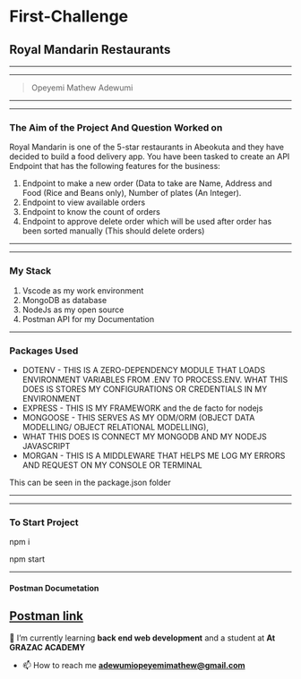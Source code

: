# First-Challenge

## Royal Mandarin Restaurants
_____
-----

> Opeyemi Mathew Adewumi
_____
-----

### The Aim of the Project And Question Worked on
Royal Mandarin is one of the 5-star restaurants in Abeokuta and they have decided to build a food delivery app.
You have been tasked to create an API Endpoint that has the following features for the business:

1. Endpoint to make a new order (Data to take are Name, Address and Food (Rice and Beans only), Number of plates (An Integer).
2. Endpoint to view available orders
3. Endpoint to know the count of orders
4. Endpoint to approve delete order which will be used after order has been sorted manually (This should delete orders)
___________
- - - - - -

### My Stack
1. Vscode as my work environment 
2. MongoDB as database 
3. NodeJs as my open source
4. Postman API for my Documentation
---------
### Packages Used
* DOTENV - THIS IS A ZERO-DEPENDENCY MODULE THAT LOADS ENVIRONMENT VARIABLES FROM .ENV TO PROCESS.ENV. 
  WHAT THIS DOES IS STORES MY CONFIGURATIONS OR CREDENTIALS IN MY ENVIRONMENT
* EXPRESS - THIS IS MY FRAMEWORK and the de facto for nodejs
* MONGOOSE - THIS SERVES AS MY ODM/ORM (OBJECT DATA MODELLING/ OBJECT RELATIONAL MODELLING),
* WHAT THIS DOES IS CONNECT MY MONGODB AND MY NODEJS JAVASCRIPT
* MORGAN - THIS IS A MIDDLEWARE THAT HELPS ME LOG MY ERRORS AND REQUEST ON MY CONSOLE OR TERMINAL 

This can be seen in the package.json folder

_____
-----
### To Start Project 
npm i

npm start
____

#### Postman Documetation
[Postman link](https://documenter.getpostman.com/view/32389429/2sA2rGuK26)
-------

🌱 I’m currently learning **back end web development** and a student at **At GRAZAC ACADEMY**

- 📫 How to reach me **adewumiopeyemimathew@gmail.com**
